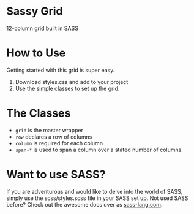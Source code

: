 # Sassy Grid
12-column grid built in SASS

# How to Use
Getting started with this grid is super easy.

1. Download styles.css and add to your project
2. Use the simple classes to set up the grid.

# The Classes
  - `grid` is the master wrapper
  - `row` declares a row of columns
  - `column` is required for each column
  - `span-*` is used to span a column over a stated number of columns.

# Want to use SASS?

If you are adventurous and would like to delve into the world of SASS, simply use the scss/styles.scss file in your SASS set up. Not used SASS before? Check out the awesome docs over as [sass-lang.com](http://sass-lang.com/).
